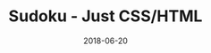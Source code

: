 ---
title: 'Sudoku - Just CSS/HTML'
description: 'Complete a sudoku puzzle without Javascript or server-side interaction.'
gametype: 'hard'
gameid: 52
date: 2018-06-20
tags: []
draft: false
type: 'games'
num19: [{'idx':1,'arr1':[1,2,3,4,5,6,7,8,9],'arr2':[1,2,3,4,5,6,7,8,9]},{'idx':2,'arr1':[1,2,3,4,5,6,7,8,9],'arr2':[1,2,3,4,5,6,7,8,9]},{'idx':3,'arr1':[1,2,3,4,5,6,7,8,9],'arr2':[1,2,3,4,5,6,7,8,9]},{'idx':4,'arr1':[1,2,3,4,5,6,7,8,9],'arr2':[1,2,3,4,5,6,7,8,9]},{'idx':5,'arr1':[1,2,3,4,5,6,7,8,9],'arr2':[1,2,3,4,5,6,7,8,9]},{'idx':6,'arr1':[1,2,3,4,5,6,7,8,9],'arr2':[1,2,3,4,5,6,7,8,9]},{'idx':7,'arr1':[1,2,3,4,5,6,7,8,9],'arr2':[1,2,3,4,5,6,7,8,9]},{'idx':8,'arr1':[1,2,3,4,5,6,7,8,9],'arr2':[1,2,3,4,5,6,7,8,9]},{'idx':9,'arr1':[1,2,3,4,5,6,7,8,9],'arr2':[1,2,3,4,5,6,7,8,9]}]
puzzle: [[0, 0, 0, 0, 9, 0, 0, 7, 2], [0, 1, 0, 2, 0, 0, 8, 0, 0], [0, 0, 0, 0, 0, 7, 5, 3, 0], [7, 5, 0, 9, 0, 0, 0, 0, 0], [1, 8, 0, 0, 3, 0, 7, 0, 0], [3, 9, 0, 4, 0, 0, 0, 0, 0], [0, 0, 0, 0, 0, 6, 3, 1, 0], [0, 2, 0, 3, 0, 0, 9, 0, 0], [0, 0, 0, 0, 1, 0, 0, 2, 4]]
layout: 'sudokucssstatic'
---
